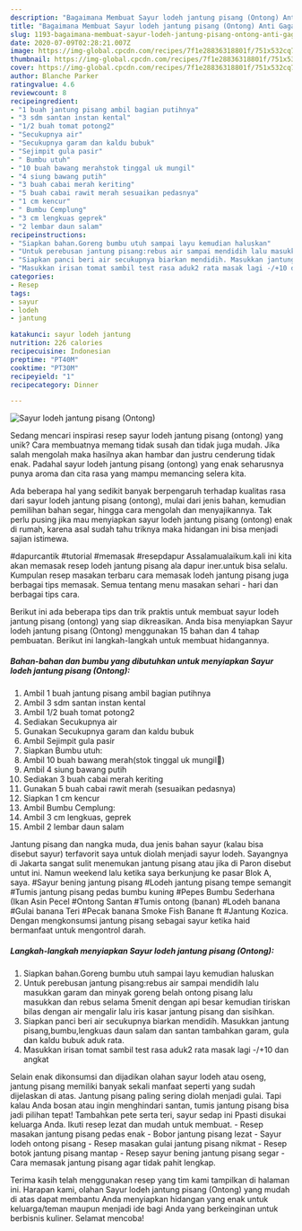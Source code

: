 ```yaml
---
description: "Bagaimana Membuat Sayur lodeh jantung pisang (Ontong) Anti Gagal"
title: "Bagaimana Membuat Sayur lodeh jantung pisang (Ontong) Anti Gagal"
slug: 1193-bagaimana-membuat-sayur-lodeh-jantung-pisang-ontong-anti-gagal
date: 2020-07-09T02:28:21.007Z
image: https://img-global.cpcdn.com/recipes/7f1e28836318801f/751x532cq70/sayur-lodeh-jantung-pisang-ontong-foto-resep-utama.jpg
thumbnail: https://img-global.cpcdn.com/recipes/7f1e28836318801f/751x532cq70/sayur-lodeh-jantung-pisang-ontong-foto-resep-utama.jpg
cover: https://img-global.cpcdn.com/recipes/7f1e28836318801f/751x532cq70/sayur-lodeh-jantung-pisang-ontong-foto-resep-utama.jpg
author: Blanche Parker
ratingvalue: 4.6
reviewcount: 8
recipeingredient:
- "1 buah jantung pisang ambil bagian putihnya"
- "3 sdm santan instan kental"
- "1/2 buah tomat potong2"
- "Secukupnya air"
- "Secukupnya garam dan kaldu bubuk"
- "Sejimpit gula pasir"
- " Bumbu utuh"
- "10 buah bawang merahstok tinggal uk mungil"
- "4 siung bawang putih"
- "3 buah cabai merah keriting"
- "5 buah cabai rawit merah sesuaikan pedasnya"
- "1 cm kencur"
- " Bumbu Cemplung"
- "3 cm lengkuas geprek"
- "2 lembar daun salam"
recipeinstructions:
- "Siapkan bahan.Goreng bumbu utuh sampai layu kemudian haluskan"
- "Untuk perebusan jantung pisang:rebus air sampai mendidih lalu masukkan garam dan minyak goreng belah ontong pisang lalu masukkan dan rebus selama 5menit dengan api besar kemudian tiriskan bilas dengan air mengalir lalu iris kasar jantung pisang dan sisihkan."
- "Siapkan panci beri air secukupnya biarkan mendidih. Masukkan jantung pisang,bumbu,lengkuas daun salam dan santan tambahkan garam, gula dan kaldu bubuk aduk rata."
- "Masukkan irisan tomat sambil test rasa aduk2 rata masak lagi -/+10 dan angkat"
categories:
- Resep
tags:
- sayur
- lodeh
- jantung

katakunci: sayur lodeh jantung 
nutrition: 226 calories
recipecuisine: Indonesian
preptime: "PT40M"
cooktime: "PT30M"
recipeyield: "1"
recipecategory: Dinner

---
```



![Sayur lodeh jantung pisang (Ontong)](https://img-global.cpcdn.com/recipes/7f1e28836318801f/751x532cq70/sayur-lodeh-jantung-pisang-ontong-foto-resep-utama.jpg)

Sedang mencari inspirasi resep sayur lodeh jantung pisang (ontong) yang unik? Cara membuatnya memang tidak susah dan tidak juga mudah. Jika salah mengolah maka hasilnya akan hambar dan justru cenderung tidak enak. Padahal sayur lodeh jantung pisang (ontong) yang enak seharusnya punya aroma dan cita rasa yang mampu memancing selera kita.

Ada beberapa hal yang sedikit banyak berpengaruh terhadap kualitas rasa dari sayur lodeh jantung pisang (ontong), mulai dari jenis bahan, kemudian pemilihan bahan segar, hingga cara mengolah dan menyajikannya. Tak perlu pusing jika mau menyiapkan sayur lodeh jantung pisang (ontong) enak di rumah, karena asal sudah tahu triknya maka hidangan ini bisa menjadi sajian istimewa.

#dapurcantik #tutorial #memasak #resepdapur Assalamualaikum.kali ini kita akan memasak resep lodeh jantung pisang ala dapur iner.untuk bisa selalu. Kumpulan resep masakan terbaru cara memasak lodeh jantung pisang juga berbagai tips memasak. Semua tentang menu masakan sehari - hari dan berbagai tips cara.


Berikut ini ada beberapa tips dan trik praktis untuk membuat sayur lodeh jantung pisang (ontong) yang siap dikreasikan. Anda bisa menyiapkan Sayur lodeh jantung pisang (Ontong) menggunakan 15 bahan dan 4 tahap pembuatan. Berikut ini langkah-langkah untuk membuat hidangannya.

<!--inarticleads1-->

##### Bahan-bahan dan bumbu yang dibutuhkan untuk menyiapkan Sayur lodeh jantung pisang (Ontong):

1. Ambil 1 buah jantung pisang ambil bagian putihnya
1. Ambil 3 sdm santan instan kental
1. Ambil 1/2 buah tomat potong2
1. Sediakan Secukupnya air
1. Gunakan Secukupnya garam dan kaldu bubuk
1. Ambil Sejimpit gula pasir
1. Siapkan  Bumbu utuh:
1. Ambil 10 buah bawang merah(stok tinggal uk mungil🤭)
1. Ambil 4 siung bawang putih
1. Sediakan 3 buah cabai merah keriting
1. Gunakan 5 buah cabai rawit merah (sesuaikan pedasnya)
1. Siapkan 1 cm kencur
1. Ambil  Bumbu Cemplung:
1. Ambil 3 cm lengkuas, geprek
1. Ambil 2 lembar daun salam


Jantung pisang dan nangka muda, dua jenis bahan sayur (kalau bisa disebut sayur) terfavorit saya untuk diolah menjadi sayur lodeh. Sayangnya di Jakarta sangat sulit menemukan jantung pisang atau jika di Paron disebut untut ini. Namun weekend lalu ketika saya berkunjung ke pasar Blok A, saya. #Sayur bening jantung pisang #Lodeh jantung pisang tempe semangit #Tumis jantung pisang pedas bumbu kuning #Pepes Bumbu Sederhana (Ikan Asin Pecel #Ontong Santan #Tumis ontong (banan) #Lodeh banana #Gulai banana Teri #Pecak banana Smoke Fish Banane ft #Jantung Kozica. Dengan mengkonsumsi jantung pisang sebagai sayur ketika haid bermanfaat untuk mengontrol darah. 

<!--inarticleads2-->

##### Langkah-langkah menyiapkan Sayur lodeh jantung pisang (Ontong):

1. Siapkan bahan.Goreng bumbu utuh sampai layu kemudian haluskan
1. Untuk perebusan jantung pisang:rebus air sampai mendidih lalu masukkan garam dan minyak goreng belah ontong pisang lalu masukkan dan rebus selama 5menit dengan api besar kemudian tiriskan bilas dengan air mengalir lalu iris kasar jantung pisang dan sisihkan.
1. Siapkan panci beri air secukupnya biarkan mendidih. Masukkan jantung pisang,bumbu,lengkuas daun salam dan santan tambahkan garam, gula dan kaldu bubuk aduk rata.
1. Masukkan irisan tomat sambil test rasa aduk2 rata masak lagi -/+10 dan angkat


Selain enak dikonsumsi dan dijadikan olahan sayur lodeh atau oseng, jantung pisang memiliki banyak sekali manfaat seperti yang sudah dijelaskan di atas. Jantung pisang paling sering diolah menjadi gulai. Tapi kalau Anda bosan atau ingin menghindari santan, tumis jantung pisang bisa jadi pilihan tepat! Tambahkan pete serta teri, sayur sedap ini Ppasti disukai keluarga Anda. Ikuti resep lezat dan mudah untuk membuat. - Resep masakan jantung pisang pedas enak - Bobor jantung pisang lezat - Sayur lodeh ontong pisang - Resep masakan gulai jantung pisang nikmat - Resep botok jantung pisang mantap - Resep sayur bening jantung pisang segar - Cara memasak jantung pisang agar tidak pahit lengkap. 

Terima kasih telah menggunakan resep yang tim kami tampilkan di halaman ini. Harapan kami, olahan Sayur lodeh jantung pisang (Ontong) yang mudah di atas dapat membantu Anda menyiapkan hidangan yang enak untuk keluarga/teman maupun menjadi ide bagi Anda yang berkeinginan untuk berbisnis kuliner. Selamat mencoba!

